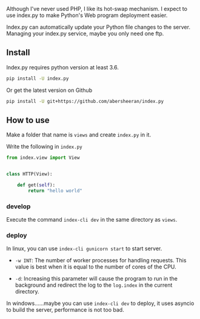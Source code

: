 Although I've never used PHP, I like its hot-swap mechanism. I expect to use index.py to make Python's Web program deployment easier.

Index.py can automatically update your Python file changes to the server. Managing your index.py service, maybe you only need one ftp.

## Install

Index.py requires python version at least 3.6.

```bash
pip install -U index.py
```

Or get the latest version on Github

```bash
pip install -U git+https://github.com/abersheeran/index.py
```

## How to use

Make a folder that name is `views` and create `index.py` in it.

Write the following in `index.py`

```python
from index.view import View


class HTTP(View):

    def get(self):
        return "hello world"
```

### develop

Execute the command `index-cli dev` in the same directory as `views`.

### deploy

In linux, you can use `index-cli gunicorn start` to start server.

* `-w INT`: The number of worker processes for handling requests. This value is best when it is equal to the number of cores of the CPU.

* `-d`: Increasing this parameter will cause the program to run in the background and redirect the log to the `log.index` in the current directory.

In windows......maybe you can use `index-cli dev` to deploy, it uses asyncio to build the server, performance is not too bad.
